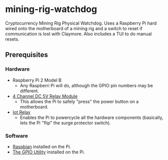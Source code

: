 # mining-rig-watchdog
Cryptocurrency Mining Rig Physical Watchdog. 
Uses a Raspberry Pi hard wired onto the motherboard of a mining rig and a switch to reset if communication is lost with Claymore. Also includes a TUI to do manual resets.

## Prerequisites
### Hardware
* Raspberry Pi 2 Model B 
  * Any Raspberri Pi will do, although the GPIO pin numbers may be different.
* [4 Channel DC 5V Relay Module](http://a.co/g4PvWE6)
  * This allows the Pi to safely "press" the power button on a motherboard.
* [Iot Relay](http://a.co/ge42GJ0)
  * Enables the Pi to powercycle all the hardware components (basically, lets the Pi "flip" the surge protector switch).
### Software
* [Raspbian](https://www.raspberrypi.org/downloads/raspbian/) installed on the Pi.
* [The GPIO Utility](http://wiringpi.com/download-and-install/) installed on the Pi.
